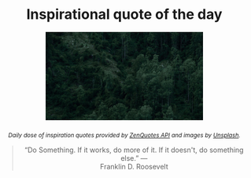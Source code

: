 
<div align="center">

# Inspirational quote of the day

<img src="./data/photo.jpeg" alt="Beautiful nature photo" width="320" height="180">

<sub><i>Daily dose of inspiration quotes provided by [ZenQuotes API](https://zenquotes.io/) and images by [Unsplash](https://unsplash.com/).</i></sub>


<blockquote>&ldquo;Do Something. If it works, do more of it. If it doesn't, do something else.&rdquo; &mdash; <footer>Franklin D. Roosevelt</footer></blockquote>

</div>
